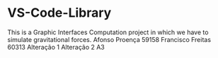 # VS-Code-Library
This is a Graphic Interfaces Computation project in which we have to simulate gravitational forces.
Afonso Proença 59158
Francisco Freitas 60313
Alteração 1
Alteração 2
A3